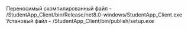 Переносимый скомпилированный файл - /StudentApp_Client/bin/Release/net8.0-windows/StudentApp_Client.exe <br/>
Установый файл - /StudentApp_Client/bin/publish/setup.exe
